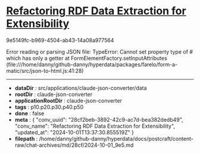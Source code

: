 # [Refactoring RDF Data Extraction for Extensibility](https://claude.ai/chat/28cf2beb-3892-42c9-ac7d-bea382dedb49)

9e5149fc-b969-4504-ab43-14a08a977564

Error reading or parsing JSON file: TypeError: Cannot set property type of #<HTMLTextAreaElement> which has only a getter
    at FormElementFactory.setInputAttributes (file:///home/danny/github-danny/hyperdata/packages/farelo/form-a-matic/src/json-to-html.js:41:28)

---

* **dataDir** : src/applications/claude-json-converter/data
* **rootDir** : claude-json-converter
* **applicationRootDir** : claude-json-converter
* **tags** : p10.p20.p30.p40.p50
* **done** : false
* **meta** : {
  "conv_uuid": "28cf2beb-3892-42c9-ac7d-bea382dedb49",
  "conv_name": "Refactoring RDF Data Extraction for Extensibility",
  "updated_at": "2024-10-01T13:37:30.855519Z"
}
* **filepath** : /home/danny/github-danny/hyperdata/docs/postcraft/content-raw/chat-archives/md/28cf/2024-10-01_9e5.md